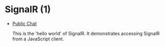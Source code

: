 # SignalR (1)

* [Public Chat](/projects/signalr/signalr-1)
  
  This is the 'hello world' of SignalR. It demonstrates accessing SignalR from a JavaScript client.
